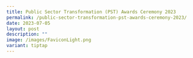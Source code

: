 ```yaml
---
title: Public Sector Transformation (PST) Awards Ceremony 2023
permalink: /public-sector-transformation-pst-awards-ceremony-2023/
date: 2023-07-05
layout: post
description: ""
image: /images/FaviconLight.png
variant: tiptap
---
```

